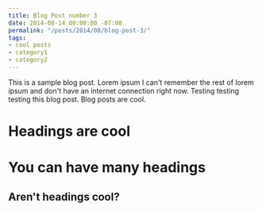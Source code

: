 ```yaml
---
title: Blog Post number 3
date: 2014-08-14 00:00:00 -07:00
permalink: "/posts/2014/08/blog-post-3/"
tags:
- cool posts
- category1
- category2
---
```


This is a sample blog post. Lorem ipsum I can't remember the rest of lorem ipsum and don't have an internet connection right now. Testing testing testing this blog post. Blog posts are cool. 

Headings are cool
======

You can have many headings
======

Aren't headings cool?
------